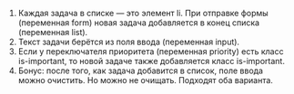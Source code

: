 1. Каждая задача в списке — это элемент li. При отправке формы (переменная form) новая задача добавляется в конец списка (переменная list).
2. Текст задачи берётся из поля ввода (переменная input).
3. Если у переключателя приоритета (переменная priority) есть класс is-important, то новой задаче также добавляется класс is-important.
4. Бонус: после того, как задача добавится в список, поле ввода можно очистить. Но можно не очищать. Подходят оба варианта.
